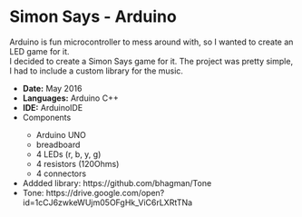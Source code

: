 # Simon Says - Arduino
Arduino is fun microcontroller to mess around with, so I wanted to create an LED game for it. <br/>
I decided to create a Simon Says game for it. The project was pretty simple, I had to include a custom library for the music.<br/>

<ul>
  <li><b>Date:</b> May 2016</li>
  <li><b>Languages:</b> Arduino C++</li>
  <li><b>IDE:</b> ArduinoIDE</li>
  <li>Components</li>
  <ul>
    <li>Arduino UNO</li>
    <li>breadboard</li>
    <li>4 LEDs (r, b, y, g)</li>
    <li>4 resistors (120Ohms)</li>
    <li>4 connectors</li>
  </ul>
  <li>Addded library: https://github.com/bhagman/Tone</li>
  <li>Tone: https://drive.google.com/open?id=1cCJ6zwkeWUjm05OFgHk_ViC6rLXRtTNa</li>
</ul>
